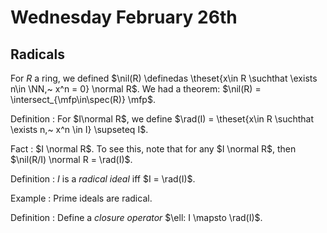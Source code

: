 # Wednesday February 26th

## Radicals

For $R$ a ring, we defined $\nil(R) \definedas \theset{x\in R \suchthat \exists n\in \NN,~ x^n = 0} \normal R$.
We had a theorem: $\nil(R) = \intersect_{\mfp\in\spec(R)} \mfp$.

Definition
: For $I\normal R$, we define $\rad(I) = \theset{x\in R \suchthat \exists n,~ x^n \in I} \supseteq I$.

Fact
: $I \normal R$.
  To see this, note that for any $I \normal R$, then $\nil(R/I) \normal R = \rad(I)$.

Definition
: $I$ is a *radical ideal* iff $I = \rad(I)$.


Example
: Prime ideals are radical.
  
Definition
: Define a *closure operator* $\ell: I \mapsto \rad(I)$.
